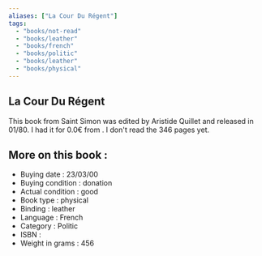 ```yaml
---
aliases: ["La Cour Du Régent"] 
tags: 
  - "books/not-read" 
  - "books/leather" 
  - "books/french"
  - "books/politic"
  - "books/leather"
  - "books/physical"
---
```



## La Cour Du Régent
This book from Saint Simon was edited by Aristide Quillet and released in 01/80. I had it for 0.0€ from . I don't read the 346 pages yet.

## More on this book :
- Buying date : 23/03/00
- Buying condition : donation
- Actual condition : good
- Book type : physical
- Binding : leather
- Language : French
- Category : Politic
- ISBN : 
- Weight in grams : 456
